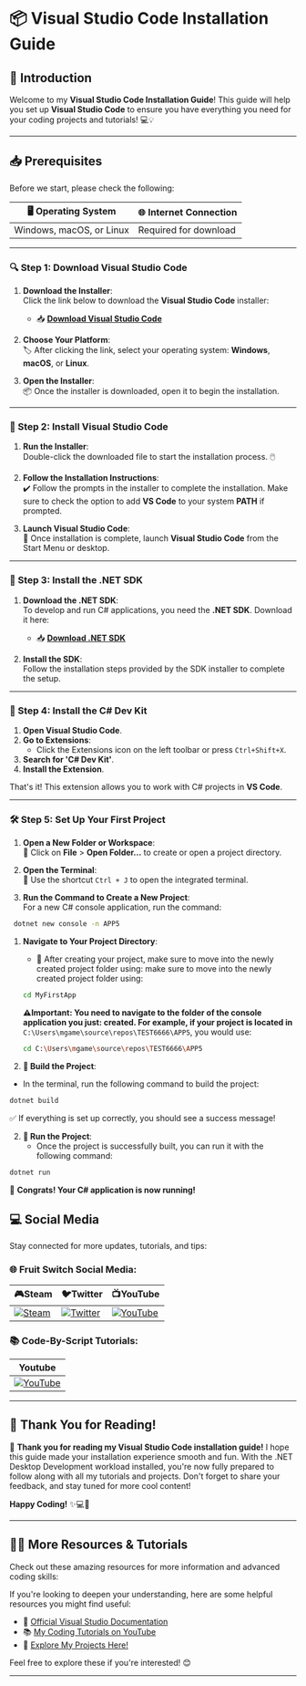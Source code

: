 # 📦 **Visual Studio Code Installation Guide**

## 📜 **Introduction**

Welcome to my **Visual Studio Code Installation Guide**! This guide will help you set up **Visual Studio Code** to ensure you have everything you need for your coding projects and tutorials! 💻💡

---

## 📥 **Prerequisites**

Before we start, please check the following:

| 🖥️ **Operating System**   | 🌐 **Internet Connection** |
|---------------------------|----------------------------|
| Windows, macOS, or Linux   | Required for download      |

---

### 🔍 Step 1: **Download Visual Studio Code**

1. **Download the Installer**:  
   Click the link below to download the **Visual Studio Code** installer:  
   - 📥 [**Download Visual Studio Code**](https://code.visualstudio.com/)

2. **Choose Your Platform**:  
   🏷️ After clicking the link, select your operating system: **Windows**, **macOS**, or **Linux**.  

3. **Open the Installer**:  
   📦 Once the installer is downloaded, open it to begin the installation.

---

### 🔧 Step 2: **Install Visual Studio Code**

1. **Run the Installer**:  
   Double-click the downloaded file to start the installation process. 🖱️  

2. **Follow the Installation Instructions**:  
   ✔️ Follow the prompts in the installer to complete the installation. Make sure to check the option to add **VS Code** to your system **PATH** if prompted.

3. **Launch Visual Studio Code**:  
   🎉 Once installation is complete, launch **Visual Studio Code** from the Start Menu or desktop.

---

### 🔌 Step 3: **Install the .NET SDK**

1. **Download the .NET SDK**:  
   To develop and run C# applications, you need the **.NET SDK**. Download it here:  
   - 📥 [**Download .NET SDK**](https://dotnet.microsoft.com/download)

2. **Install the SDK**:  
   Follow the installation steps provided by the SDK installer to complete the setup.

---

### 🔌 Step 4: **Install the C# Dev Kit**

1. **Open Visual Studio Code**.
2. **Go to Extensions**:  
   - Click the Extensions icon on the left toolbar or press `Ctrl+Shift+X`.
3. **Search for 'C# Dev Kit'**.
4. **Install the Extension**.

That's it! This extension allows you to work with C# projects in **VS Code**.

---

### 🛠️ Step 5: **Set Up Your First Project**

1. **Open a New Folder or Workspace**:  
   📂 Click on **File** > **Open Folder...** to create or open a project directory.

2. **Open the Terminal**:  
   🚀 Use the shortcut `` Ctrl + J ``  to open the integrated terminal.

3. **Run the Command to Create a New Project**:  
   For a new C# console application, run the command:  
  ```bash
   dotnet new console -n APP5
  ```
1. **Navigate to Your Project Directory**:  
   - 🏁 After creating your project, make sure to move into the newly created project folder using:
   make sure to move into the newly created project folder using:
    ```bash
   cd MyFirstApp
    ```
    **⚠️Important: You need to navigate to the folder of the console application you just: created. For example, if your project is located in** ```C:\Users\mgame\source\repos\TEST6666\APP5```, you would use:
   ```bash
   cd C:\Users\mgame\source\repos\TEST6666\APP5
   ```

   

1. **🔨 Build the Project**:
  - In the terminal, run the following command to build the project:
  ```bash
dotnet build
   ```
  ✅ If everything is set up correctly, you should see a success message!
 
2. **🚀 Run the Project**:
   - Once the project is successfully built, you can run it with the following command:
  ```bash
dotnet run
  ```
 🎈 **Congrats! Your C# application is now running!**


## 💻 **Social Media**

Stay connected for more updates, tutorials, and tips:

### 🌐 Fruit Switch Social Media:      
| **🎮Steam** | **🐦Twitter** | **📺YouTube** |
|-----------|-------------|--------------|
| [![Steam](https://img.icons8.com/?size=48&id=zNqjI8XKkCv0&format=png)](https://store.steampowered.com/app/2248480/Fruit_Switch/) | [![Twitter](https://img.icons8.com/?size=50&id=phOKFKYpe00C&format=png)](https://x.com/Fruit_Switch) | [![YouTube](https://img.icons8.com/?size=48&id=19318&format=png)](https://www.youtube.com/@FruitSwitchTeam) | 

### 📚 Code-By-Script Tutorials:
| **Youtube** | 
|-----------|
| [![YouTube](https://img.icons8.com/?size=48&id=19318&format=png)](https://www.youtube.com/@CodeByScript) | 
---

## 📝 **Thank You for Reading!**

🙏 **Thank you for reading my Visual Studio Code installation guide!** I hope this guide made your installation experience smooth and fun. With the .NET Desktop Development workload installed, you're now fully prepared to follow along with all my tutorials and projects. Don't forget to share your feedback, and stay tuned for more cool content!

**Happy Coding!** ✨💻🚀

---

## 🧑‍🏫 **More Resources & Tutorials**

Check out these amazing resources for more information and advanced coding skills:

If you're looking to deepen your understanding, here are some helpful resources you might find useful:

- 🌟 [Official Visual Studio Documentation](https://docs.microsoft.com/en-us/visualstudio/)
- 📚 [My Coding Tutorials on YouTube](https://www.youtube.com/@CodeByScript)
- 🚀 [Explore My Projects Here!](https://github.com/Code-By-Script?tab=stars)  

Feel free to explore these if you're interested! 😊

---

